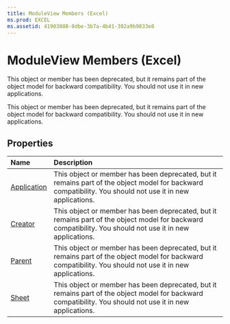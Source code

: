 ```yaml
---
title: ModuleView Members (Excel)
ms.prod: EXCEL
ms.assetid: 41903808-0dbe-3b7a-4b41-302a9b9833e8
---
```



# ModuleView Members (Excel)
This object or member has been deprecated, but it remains part of the object model for backward compatibility. You should not use it in new applications.

This object or member has been deprecated, but it remains part of the object model for backward compatibility. You should not use it in new applications.


## Properties



|**Name**|**Description**|
|:-----|:-----|
|[Application](moduleview-application-property-excel.md)|This object or member has been deprecated, but it remains part of the object model for backward compatibility. You should not use it in new applications.|
|[Creator](moduleview-creator-property-excel.md)|This object or member has been deprecated, but it remains part of the object model for backward compatibility. You should not use it in new applications.|
|[Parent](moduleview-parent-property-excel.md)|This object or member has been deprecated, but it remains part of the object model for backward compatibility. You should not use it in new applications.|
|[Sheet](moduleview-sheet-property-excel.md)|This object or member has been deprecated, but it remains part of the object model for backward compatibility. You should not use it in new applications.|

